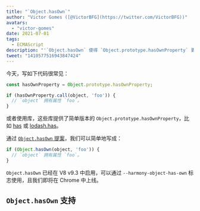 ```yaml
---
title: "`Object.hasOwn`"
author: "Victor Gomes ([@VictorBFG](https://twitter.com/VictorBFG))"
avatars: 
  - "victor-gomes"
date: 2021-07-01
tags: 
  - ECMAScript
description: "'`Object.hasOwn` 使得 `Object.prototype.hasOwnProperty` 更易访问。"
tweet: "1410577516943847424"
---
```


今天，写如下代码很常见：

```js
const hasOwnProperty = Object.prototype.hasOwnProperty;

if (hasOwnProperty.call(object, 'foo')) {
  // `object` 拥有属性 `foo`。
}
```

或者使用库，这些库提供了简单版本的 `Object.prototype.hasOwnProperty`，比如 [has](https://www.npmjs.com/package/has) 或 [lodash.has](https://www.npmjs.com/package/lodash.has)。

通过 [`Object.hasOwn` 提案](https://github.com/tc39/proposal-accessible-object-hasownproperty)，我们可以简单地写成：

```js
if (Object.hasOwn(object, 'foo')) {
  // `object` 拥有属性 `foo`。
}
```

`Object.hasOwn` 已经在 V8 v9.3 中启用，可以通过 `--harmony-object-has-own` 标志使用，且我们即将在 Chrome 中上线。

## `Object.hasOwn` 支持

<feature-support chrome="yes https://chromium-review.googlesource.com/c/v8/v8/+/2922117"
                 firefox="yes https://hg.mozilla.org/try/rev/94515f78324e83d4fd84f4b0ab764b34aabe6d80"
                 safari="yes https://bugs.webkit.org/show_bug.cgi?id=226291"
                 nodejs="no"
                 babel="yes https://github.com/zloirock/core-js#accessible-objectprototypehasownproperty"></feature-support>

<!--truncate-->